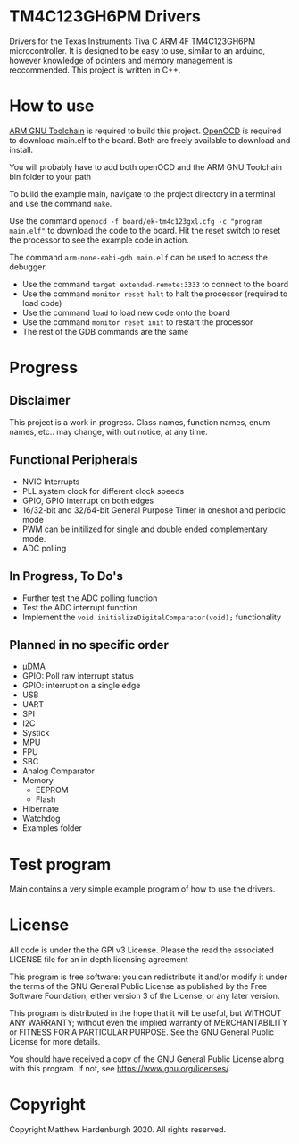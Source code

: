 # TM4C123GH6PM Drivers
Drivers for the Texas Instruments Tiva C ARM 4F TM4C123GH6PM microcontroller. 
It is designed to be easy to use, similar to an arduino, however knowledge of 
pointers and memory management is reccommended. This project is written in C++.

# How to use
[ARM GNU Toolchain](https://developer.arm.com/tools-and-software/open-source-software/developer-tools/gnu-toolchain/gnu-rm/downloads) is required to build this project. [OpenOCD](http://openocd.org/) is required to 
download main.elf to the board. Both are freely available to download and install.

You will probably have to add both openOCD and the ARM GNU Toolchain bin folder to your path

To build the example main, navigate to the project directory in a terminal and
use the command `make`.

Use the command `openocd -f board/ek-tm4c123gxl.cfg -c "program main.elf"`
to download the code to the board. Hit the reset switch to reset the processor to
see the example code in action.

The command `arm-none-eabi-gdb main.elf` can be used to access the debugger. 
* Use the command `target extended-remote:3333` to connect to the board
* Use the command `monitor reset halt` to halt the processor (required to load code)
* Use the command `load` to load new code onto the board
* Use the command `monitor reset init` to restart the processor
* The rest of the GDB commands are the same

# Progress

## Disclaimer
This project is a work in progress. Class names, function names, enum names, etc..
may change, with out notice, at any time. 

## Functional Peripherals
* NVIC Interrupts
* PLL system clock for different clock speeds
* GPIO, GPIO interrupt on both edges
* 16/32-bit and 32/64-bit General Purpose Timer in oneshot and periodic mode
* PWM can be initilized for single and double ended complementary mode.
* ADC polling

## In Progress, To Do's
* Further test the ADC polling function
* Test the ADC interrupt function
* Implement the `void initializeDigitalComparator(void);` functionality

## Planned in no specific order
* µDMA
* GPIO: Poll raw interrupt status
* GPIO: interrupt on a single edge
* USB
* UART
* SPI
* I2C
* Systick
* MPU
* FPU
* SBC
* Analog Comparator
* Memory
    * EEPROM
    * Flash
* Hibernate
* Watchdog
* Examples folder

# Test program
Main contains a very simple example program of how to use the drivers.

# License
All code is under the the GPl v3 License. Please the read the associated LICENSE
file for an in depth licensing agreement

This program is free software: you can redistribute it and/or modify
it under the terms of the GNU General Public License as published by
the Free Software Foundation, either version 3 of the License, or
any later version.

This program is distributed in the hope that it will be useful,
but WITHOUT ANY WARRANTY; without even the implied warranty of
MERCHANTABILITY or FITNESS FOR A PARTICULAR PURPOSE.  See the
GNU General Public License for more details.

You should have received a copy of the GNU General Public License
along with this program. If not, see https://www.gnu.org/licenses/.

# Copyright
Copyright Matthew Hardenburgh 2020. All rights reserved.
